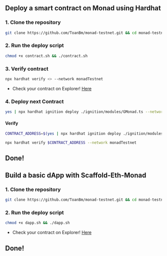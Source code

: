 ## Deploy a smart contract on Monad using Hardhat
### 1. Clone the repository
```Bash
git clone https://github.com/ToanBm/monad-testnet.git && cd monad-testnet
```
### 2. Run the deploy script
```bash
chmod +x contract.sh && ./contract.sh
```
### 3. Verify contract
```bash
npx hardhat verify <> --network monadTestnet
```
- Check your contract on Explorer! [Here](https://monad-testnet.socialscan.io/)
### 4. Deploy next Contract
```bash
yes | npx hardhat ignition deploy ./ignition/modules/GMonad.ts --network monadTestnet --reset
```
#### Verify
```bash
CONTRACT_ADDRESS=$(yes | npx hardhat ignition deploy ./ignition/modules/GMonad.ts --network monadTestnet --reset | grep -oE '0x[a-fA-F0-9]{40}')

npx hardhat verify $CONTRACT_ADDRESS --network monadTestnet
```

## Done!

## Build a basic dApp with Scaffold-Eth-Monad
### 1. Clone the repository
```Bash
git clone https://github.com/ToanBm/monad-testnet.git && cd monad-testnet
```
### 2. Run the deploy script
```bash
chmod +x dapp.sh && ./dapp.sh
```

- Check your contract on Explorer! [Here](https://monad-testnet.socialscan.io/)

## Done!

